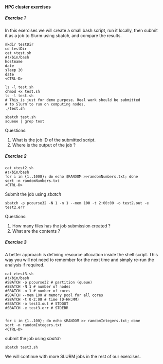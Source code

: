 #### HPC cluster exercises 

##### Exercise 1 
In this exercises we will create a small bash script, run it locally, then submit it as a job to Slurm using sbatch, and compare the results.

```
mkdir testDir 
cd testDir 
cat >test.sh 
#!/bin/bash
hostname
date
sleep 20
date
<CTRL-D>

ls -l test.sh 
chmod +x test.sh 
ls -l test.sh 
# This is just for demo purpose. Real work should be submitted 
# to Slurm to run on computing nodes. 
./test.sh 

sbatch test.sh 
squeue | grep test 

```

Questions: 
1. What is the job ID of the submitted script.
2. Where is the output of the job ? 

##### Exercise 2

```
cat >test2.sh 
#!/bin/bash
for i in {1..1000}; do echo $RANDOM >>randomNumbers.txt; done
sort -n randomNumbers.txt
<CTRL-D>
```
Submit the job using _sbatch_

```
sbatch -p pcourse32 -N 1 -n 1 --mem 100 -t 2:00:00 -o test2.out -e test2.err
```
Questions: 
1. How many files has the job submission created ? 
2. What are the contents ? 

##### Exercise 3 

A better approach is defining resource allocation inside the shell script. This way you will not need to remember for the next time and simply re-run the analysis if required.

```
cat >test3.sh
#!/bin/bash
#SBATCH -p pcourse32 # partition (queue)
#SBATCH -N 1 # number of nodes
#SBATCH -n 1 # number of cores
#SBATCH --mem 100 # memory pool for all cores
#SBATCH -t 0-2:00 # time (D-HH:MM)
#SBATCH -o test3.out # STDOUT
#SBATCH -e test3.err # STDERR


for i in {1..100}; do echo $RANDOM >> randomIntegers.txt; done
sort -n randomIntegers.txt
<CTRL-D>
```
submit the job using _sbatch_

```
sbatch test3.sh 
```

We will continue with more SLURM jobs in the rest of our exercises. 
